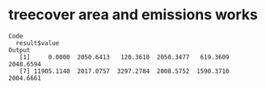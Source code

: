 # treecover area and emissions works

    Code
      result$value
    Output
       [1]     0.0000  2050.6413   120.3610  2050.3477   619.3609  2048.6594
       [7] 11905.1140  2017.0757  3297.2784  2008.5752  1590.3710  2004.6661

